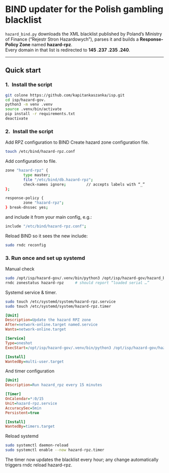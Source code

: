 # BIND updater for the Polish gambling blacklist

`hazard_bind.py` downloads the XML blacklist published by Poland’s Ministry of Finance (“Rejestr Stron Hazardowych”), parses it and builds a **Response-Policy Zone** named **hazard-rpz**.  
Every domain in that list is redirected to **145 .237 .235 .240**.

---

## Quick start

### 1. Install the script

```bash
git colone https://github.com/kapitankaszanka/isp.git
cd isp/hazard-gov.
python3 -m venv .venv
source .venv/bin/activate
pip install -r requirements.txt
deactivate
```

### 2. Install the script
Add RPZ configuration to BIND
Create hazard zone configuration file.
```bash
touch /etc/bind/hazard-rpz.conf
```
Add configuration to file.
```bash
zone "hazard-rpz" {
        type master;
        file "/etc/bind/db.hazard-rpz";
        check-names ignore;         // accepts labels with “_”
};

response-policy {
        zone "hazard-rpz";
} break-dnssec yes;
```

and include it from your main config, e.g.:
```bash
include "/etc/bind/hazard-rpz.conf";
```

Reload BIND so it sees the new include:
```bash
sudo rndc reconfig
```

### 3. Run once and set up systemd

Manual check
```bash
sudo /opt/isp/hazard-gov/.venv/bin/python3 /opt/isp/hazard-gov/hazard_bind.py
rndc zonestatus hazard-rpz     # should report “loaded serial …”
```

Systemd service & timer.
```bash
sudo touch /etc/systemd/system/hazard-rpz.service
sudo touch /etc/systemd/system/hazard-rpz.timer
```

```ini
[Unit]
Description=Update the hazard RPZ zone
After=network-online.target named.service
Wants=network-online.target

[Service]
Type=oneshot
ExecStart=/opt/isp/hazard-gov/.venv/bin/python3 /opt/isp/hazard-gov/hazard_bind.py

[Install]
WantedBy=multi-user.target
```
And timer configuration
```ini
[Unit]
Description=Run hazard_rpz every 15 minutes

[Timer]
OnCalendar=*:0/15
Unit=hazard-rpz.service
AccuracySec=5min
Persistent=true

[Install]
WantedBy=timers.target

```
Reload systemd
```bash
sudo systemctl daemon-reload
sudo systemctl enable --now hazard-rpz.timer
```
The timer now updates the blacklist every hour; any change automatically triggers
rndc reload hazard-rpz.
